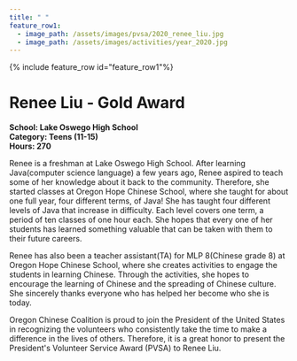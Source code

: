 ```yaml
---
title: " "
feature_row1:
  - image_path: /assets/images/pvsa/2020_renee_liu.jpg
  - image_path: /assets/images/activities/year_2020.jpg
---
```


{% include feature_row id="feature_row1"%}

# Renee Liu - Gold Award

**School: Lake Oswego High School**  
**Category: Teens (11-15)**  
**Hours: 270**  

Renee is a freshman at Lake Oswego High School. After learning Java(computer science language) a few years ago, Renee aspired to teach some of her knowledge about it back to the community. Therefore, she started classes at Oregon Hope Chinese School, where she taught for about one full year, four different terms, of Java! She has taught four different levels of Java that increase in difficulty. Each level covers one term, a period of ten classes of one hour each. She hopes that every one of her students has learned something valuable that can be taken with them to their future careers.

Renee has also been a teacher assistant(TA) for MLP 8(Chinese grade 8) at Oregon Hope Chinese School, where she creates activities to engage the students in learning Chinese. Through the activities, she hopes to encourage the learning of Chinese and the spreading of Chinese culture. She sincerely thanks everyone who has helped her become who she is today.

Oregon Chinese Coalition is proud to join the President of the United States in recognizing the volunteers who consistently take the time to make a difference in the lives of others. Therefore, it is a great honor to present the President's Volunteer Service Award (PVSA) to Renee Liu.
